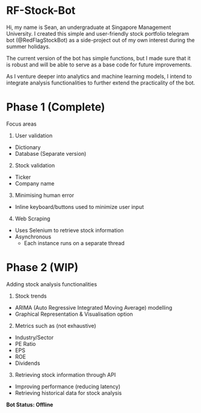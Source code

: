 # RF-Stock-Bot
Hi, my name is Sean, an undergraduate at Singapore Management University. I created this simple and user-friendly stock portfolio telegram bot (@RedFlagStockBot) as a side-project out of my own interest during the summer holidays.

The current version of the bot has simple functions, but I made sure that it is robust and will be able to serve as a base code for future improvements.

As I venture deeper into analytics and machine learning models, I intend to integrate analysis functionalities to further extend the practicality of the bot.

# Phase 1 (Complete)
Focus areas

1) User validation
  - Dictionary
  - Database (Separate version)
  
2) Stock validation
  - Ticker
  - Company name
  
3) Minimising human error
  - Inline keyboard/buttons used to minimize user input
  
4) Web Scraping
  - Uses Selenium to retrieve stock information
  - Asynchronous
    - Each instance runs on a separate thread


# Phase 2 (WIP)
Adding stock analysis functionalities

1) Stock trends
  - ARIMA (Auto Regressive Integrated Moving Average) modelling
  - Graphical Representation & Visualisation option

2) Metrics such as (not exhaustive)
  - Industry/Sector
  - PE Ratio
  - EPS
  - ROE
  - Dividends
  
3) Retrieving stock information through API
  - Improving performance (reducing latency)
  - Retrieving historical data for stock analysis


**Bot Status: Offline**
